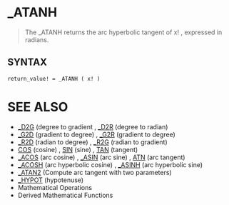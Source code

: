# _ATANH
> The _ATANH returns the arc hyperbolic tangent of x! , expressed in radians.

## SYNTAX
`return_value! = _ATANH ( x! )`

# SEE ALSO
* [_D2G](_D2G.md) (degree to gradient , [_D2R](_D2R.md) (degree to radian)
* [_G2D](_G2D.md) (gradient to degree) , [_G2R](_G2R.md) (gradient to degree)
* [_R2D](_R2D.md) (radian to degree) , [_R2G](_R2G.md) (radian to gradient)
* [COS](COS.md) (cosine) , [SIN](SIN.md) (sine) , [TAN](TAN.md) (tangent)
* [_ACOS](_ACOS.md) (arc cosine) , [_ASIN](_ASIN.md) (arc sine) , [ATN](ATN.md) (arc tangent)
* [_ACOSH](_ACOSH.md) (arc hyperbolic  cosine) , [_ASINH](_ASINH.md) (arc hyperbolic  sine)
* [_ATAN2](_ATAN2.md) (Compute arc tangent with two parameters)
* [_HYPOT](_HYPOT.md) (hypotenuse)
* Mathematical Operations
* Derived Mathematical Functions

